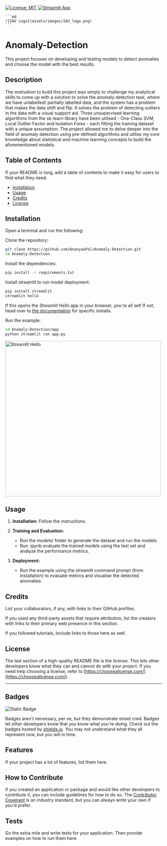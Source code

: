 [![License: MIT](https://img.shields.io/badge/License-MIT-red.svg)](https://opensource.org/licenses/MIT)
[![Streamlit App](https://static.streamlit.io/badges/streamlit_badge_black_white.svg)](http://192.168.0.102:8501)

    ```md
    ![IAV Logo](assets/images/IAV_logo.png)
    ```
# Anomaly-Detection
This project focuses on developing and testing models to detect anomalies and choose the model with the best results. 

## Description
The motivation to build this project was simply to challenge my analytical skills to come up with a solution to solve the anomaly detection task, where we have unlabelled/ partially labelled data, and the system has a problem that makes the data shift and flip. 
It solves the problem of detecting outliers in the data with a visual support aid. Three unsupervised learning algorithms from the sk-learn library have been utilised - One-Class SVM, Local Outlier Factor and Isolation Fores - each fitting the training dataset with a unique assumption. 
The project allowed me to delve deeper into the field of anomaly detection using pre-defined algorithms and utilise my core knowledge about statistical and machine learning concepts to build the aforementioned models. 

## Table of Contents

If your README is long, add a table of contents to make it easy for users to find what they need.

- [Installation](#installation)
- [Usage](#usage)
- [Credits](#credits)
- [License](#license)

## Installation
Open a terminal and run the following:

Clone the repository:
```bash
git clone https://github.com/AnanyaaPal/Anomaly-Detection.git
cd Anomaly-Detection
```
Install the dependencies:
```bash
pip install -r requirements.txt
```

Install streamlit to run model deployment:
```bash
pip install streamlit
streamlit hello
```
If this opens the _Streamlit Hello_ app in your browser, you're all set! If not, head over to [the documentation](https://docs.streamlit.io/get-started) for specific installs.

Run the example:
```bash
cd Anomaly-Detection/app
python streamlit run app.py
```
<img src="https://user-images.githubusercontent.com/7164864/217936487-1017784e-68ec-4e0d-a7f6-6b97525ddf88.gif" alt="Streamlit Hello" width=500 href="none"></img>

## Usage
1. **Installation:**
   Follow the instructions. 

2. **Training and Evaluation:**
   - Run the models/ folder to generate the dataset and run the models.
   - Run .ipynb evaluate the trained models using the test set and analyze the performance metrics.

4. **Deployment:**
   - Run the example using the streamlit command prompt (from installation) to evaluate metrics and visualise the detected anomalies. 


## Credits

List your collaborators, if any, with links to their GitHub profiles.

If you used any third-party assets that require attribution, list the creators with links to their primary web presence in this section.

If you followed tutorials, include links to those here as well.

## License

The last section of a high-quality README file is the license. This lets other developers know what they can and cannot do with your project. If you need help choosing a license, refer to [https://choosealicense.com/](https://choosealicense.com/).

---

## Badges
![Static Badge](https://img.shields.io/badge/MIT%20License)


Badges aren't necessary, per se, but they demonstrate street cred. Badges let other developers know that you know what you're doing. Check out the badges hosted by [shields.io](https://shields.io/). You may not understand what they all represent now, but you will in time.

## Features

If your project has a lot of features, list them here.

## How to Contribute

If you created an application or package and would like other developers to contribute it, you can include guidelines for how to do so. The [Contributor Covenant](https://www.contributor-covenant.org/) is an industry standard, but you can always write your own if you'd prefer.

## Tests

Go the extra mile and write tests for your application. Then provide examples on how to run them here.

